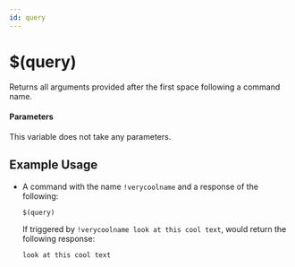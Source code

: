 ```yaml
---
id: query
---
```


# $(query)

Returns all arguments provided after the first space following a command name.

#### Parameters

This variable does not take any parameters.

## Example Usage

* A command with the name `!verycoolname` and a response of the following:

    ```
    $(query)
    ```

    If triggered by `!verycoolname look at this cool text`, would return the following response:

    ```
    look at this cool text
    ```
